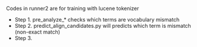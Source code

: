 

Codes in runner2 are for training with lucene tokenizer

* Step 1. pre_analyze_* checks which terms are vocabulary mismatch
* Step 2. predict_align_candidates.py will predicts which term is mismatch (non-exact match)
* Step 3. 
